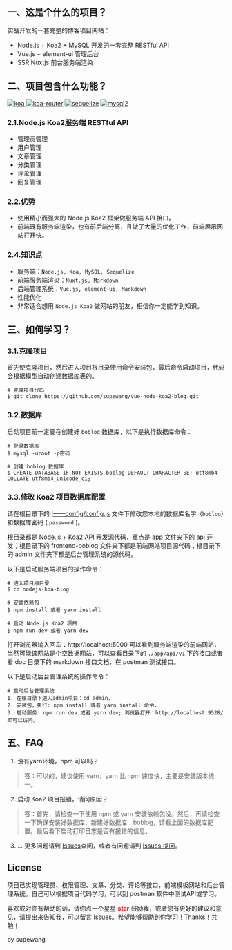 ## 一、这是个什么的项目？
实战开发的一套完整的博客项目网站：
- Node.js + Koa2 + MySQL 开发的一套完整 RESTful API
- Vue.js + element-ui 管理后台
- SSR Nuxtjs 前台服务端渲染


## 二、项目包含什么功能？

[![koa](https://img.shields.io/badge/koa-%5E2.7.0-brightgreen.svg) ](https://www.npmjs.com/package/koa)
[![koa-router](https://img.shields.io/badge/koa--router-%5E7.4.0-brightgreen.svg)](https://www.npmjs.com/package/koa-router)
[![sequelize](https://img.shields.io/badge/sequelize-%5E5.6.1-brightgreen.svg)](https://www.npmjs.com/package/sequelize)
[![mysql2](https://img.shields.io/badge/mysql2-%5E1.6.5-brightgreen.svg)](https://www.npmjs.com/package/mysql2)

### 2.1.Node.js Koa2服务端 RESTful API
- 管理员管理
- 用户管理
- 文章管理
- 分类管理
- 评论管理
- 回复管理

### 2.2.优势
- 使用精小而强大的 Node.js Koa2 框架做服务端 API 接口。
- 前端既有服务端渲染，也有前后端分离，且做了大量的优化工作，前端展示网站打开快。

### 2.4.知识点
- 服务端：`Node.js, Koa, MySQL, Sequelize`
- 前端服务端渲染：`Nuxt.js, Markdown`
- 后端管理系统：`Vue.js, element-ui, Markdown`
- 性能优化
- 非常适合想用 `Node.js Koa2` 做网站的朋友，相信你一定能学到知识。

## 三、如何学习？
### 3.1.克隆项目
首先使克隆项目，然后进入项目根目录使用命令安装包，最后命令启动项目，代码会根据模型自动创建数据库表的。
```
# 克隆项目代码
$ git clone https://github.com/supewang/vue-node-koa2-blog.git
```

### 3.2.数据库
启动项目前一定要在创建好 `boblog` 数据库，以下是执行数据库命令：
```
# 登录数据库
$ mysql -uroot -p密码

# 创建 boblog 数据库
$ CREATE DATABASE IF NOT EXISTS boblog DEFAULT CHARACTER SET utf8mb4 COLLATE utf8mb4_unicode_ci;
```

### 3.3.修改 Koa2 项目数据库配置
请在根目录下的 [|——config/config.js](https://github.com/supewang/vue-node-koa2-blog/blob/master/config/config.js) 文件下修改您本地的数据库名字（`boblog`）和数据库密码 ( `password` )。

根目录都是 Node.js + Koa2 API 开发源代码，重点是 app 文件夹下的 api 开发；根目录下的 frontend-boblog 文件夹下都是前端网站项目源代码；根目录下的 admin 文件夹下都是后台管理系统的源代码。

以下是启动服务端项目的操作命令：
```
# 进入项目根目录
$ cd nodejs-koa-blog

# 安装依赖包
$ npm install 或者 yarn install

# 启动 Node.js Koa2 项目
$ npm run dev 或者 yarn dev
```

打开浏览器输入回车：http://localhost:5000 可以看到服务端渲染的前端网站，当然可能该网站是个空数据网站，可以查看目录下的 `./app/api/v1` 下的接口或者看 doc 目录下的 markdown 接口文档，在 postman 测试接口。


以下是启动后台管理系统的操作命令：
```
# 启动后台管理系统
1. 在根目录下进入admin项目：cd admin，
2. 安装包，执行: npm install 或者 yarn install 命令，
3. 启动服务: npm run dev 或者 yarn dev; 浏览器打开：http://localhost:9528/ 即可以访问。
```

## 五、FAQ
1. 没有yarn环境，npm 可以吗？
> 答：可以的，建议使用 yarn，yarn 比 npm 速度快，主要是安装版本统一。

2. 启动 Koa2 项目报错，请问原因？
> 答：首先，请检查一下使用 npm 或 yarn 安装依赖包没。然后，再请检查一下确保安装好数据库，新建好数据库：boblog，请看上面的数据库配置。最后看下启动打印日志是否有报错的信息。
3. ... 更多问题请到 [Issues](https://github.com/supewang/vue-node-koa2-blog/issues)查阅，或者有问题请到 [Issues 提问](https://github.com/supewang/vue-node-koa2-blog/issues/new)。

## License

项目已实现管理员、权限管理、文章、分类、评论等接口，前端模板网站和后台管理系统。自己可以根据项目代码学习，可以到 postman 软件中测试API或学习。

喜欢或对你有帮助的话，请你点一个星星 <strong style='color:red;'>star</strong> 鼓励我，或者您有更好的建议和意见，请提出来告知我，可以留言 [Issues](https://github.com/supewang/vue-node-koa2-blog/issues/new)。希望能够帮助到你学习！Thanks！共勉！

by supewang

